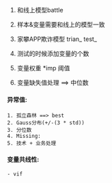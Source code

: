 1. 和线上模型battle
2. 样本&变量需要和线上的模型一致
3. 家攀APP欺诈模型  trian_ test_
4. 测试的时候添加变量的个数
5. 变量权重 *imp 阈值




1. 变量缺失值处理 ==> 中位数



#### 异常值:
    1. 孤立森林 ==> best
    2. Gauss分布(+/-(3 * std))
    3. 分位数
    4. Missing: 
    5. 技术 + 业务处理

#### 变量共线性:
    - vif
   
